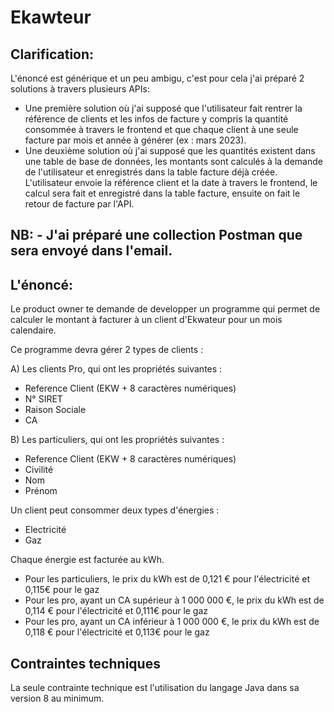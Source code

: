 # Ekawteur

## Clarification:
L'énoncé est générique et un peu ambigu, c'est pour cela j'ai préparé 2 solutions à travers plusieurs APIs:
  - Une première solution où j'ai supposé que l'utilisateur fait rentrer la référence de clients et les infos de facture y compris la quantité consommée à travers le frontend et que chaque client à une seule facture par mois et année à générer (ex : mars 2023).
- Une deuxième solution où j'ai supposé que les quantités existent dans une table de base de données, les montants sont calculés à la demande de l'utilisateur et enregistrés dans la table facture déjà créée. L'utilisateur envoie la référence client et la date à travers le frontend, le calcul sera fait et enregistré dans la table facture, ensuite on fait le retour de facture par l'API.
## NB: - J'ai préparé une collection Postman que sera envoyé dans l'email.
       
## L'énoncé:
Le product owner te demande de developper un programme qui permet de calculer le montant à facturer à un client d'Ekwateur pour un mois calendaire.

Ce programme devra gérer 2 types de clients :

A) Les clients Pro, qui ont les propriétés suivantes :
- Reference Client (EKW + 8 caractères numériques)
- N° SIRET
- Raison Sociale
- CA

B) Les particuliers, qui ont les propriétés suivantes :
- Reference Client (EKW + 8 caractères numériques)
- Civilité
- Nom
- Prénom

Un client peut consommer deux types d'énergies :
- Electricité
- Gaz

Chaque énergie est facturée au kWh.
- Pour les particuliers, le prix du kWh est de 0,121 € pour l'électricité et 0,115€ pour le gaz
- Pour les pro, ayant un CA supérieur à 1 000 000 €, le prix du kWh est de 0,114 € pour l'électricité et 0,111€ pour le gaz
- Pour les pro, ayant un CA inférieur à 1 000 000 €, le prix du kWh est de 0,118 € pour l'électricité et 0,113€ pour le gaz

## Contraintes techniques
La seule contrainte technique est l'utilisation du langage Java dans sa version 8 au minimum.
